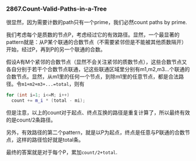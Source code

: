 ### 2867.Count-Valid-Paths-in-a-Tree

很显然，因为需要计数的path只有一个prime，我们必然count paths by prime.

我们考虑每个是质数的节点P，考虑经过它的有效路径。显然，一个最显著的pattern就是：从P某个联通的合数节点（不需要紧邻但是不能被其他质数隔开）开始，经过P，再到P的另一个联通的合数。

假设A有M个紧邻的合数节点（显然不会关注紧邻的质数节点），这些合数节点又各自分别于若干个合数节点联通，记这些联通区域里分别有m1,m2,m3...个联通的合数节点。显然，从m1里的任何一个节点，到除m1里的任意节点，都是合法路径。令`m1+m2+m3+...=total`，则有
```cpp
for (int i=1; i<=M; i++)
  count += m_i * (total - mi);
```
但是注意，以上的count对于起点、终点互换的路径是重复计算了，所以最终有效的是count/2条路径。

另外，有效路径的第二个pattern，就是以P为起点，终点是任意与P联通的合数节点，这样的路径恰好就是total条。

最终的答案就是对于每个P，累加`count/2+total`.
